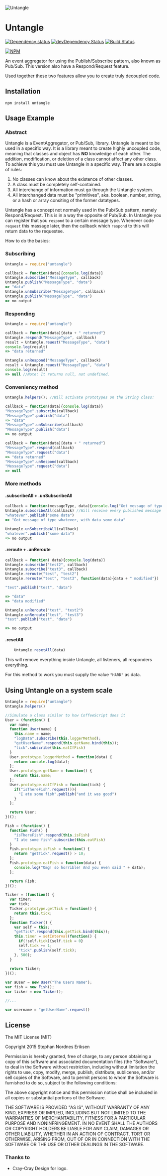 ![Untangle](/Untangle.png?raw=true)

# Untangle

[![Dependency status](https://img.shields.io/david/stephan-nordnes-eriksen/untangle.svg?style=flat)](https://david-dm.org/stephan-nordnes-eriksen/untangle)
[![devDependency Status](https://img.shields.io/david/dev/stephan-nordnes-eriksen/untangle.svg?style=flat)](https://david-dm.org/stephan-nordnes-eriksen/untangle#info=devDependencies)
[![Build Status](https://img.shields.io/travis/stephan-nordnes-eriksen/untangle.svg?style=flat&branch=master)](https://travis-ci.org/stephan-nordnes-eriksen/untangle)

[![NPM](https://nodei.co/npm/untangle.svg?style=flat)](https://npmjs.org/package/untangle)

An event aggregator for using the Publish/Subscribe pattern, also known as Pub/Sub. This version also have a Respond/Request feature.

Used together these two features allow you to create truly decoupled code. 

## Installation

    npm install untangle

## Usage Example

### Abstract
Untangle is a EventAggregator, or Pub/Sub, library. Untangle is meant to be used in a specific way. It is a library meant to create highly uncoupled code, meaning that classes and object has **NO** knowledge of each other. The addition, modification, or deletion of a class cannot affect any other class. To achieve this you must use Untangle in a specific way. There are a couple of rules:

1. No classes can know about the existence of other classes.
2. A class must be completely self-contained.
3. All interchange of information must go through the Untangle system.
4. All interchanged data must be "primitives", aka. boolean, number, string, or a hash or array consiting of the former datatypes.

Untangle has a concept not normally used in the Pub/Sub pattern, namely Respond/Request. This is in a way the opposite of Pub/Sub. In Untangle you can register that you `respond` to a certain message type. Whenever code `request` this massage later, then the callback which `respond` to this will return data to the requestee.

How to do the basics:

### Subscribing

```javascript
Untangle = require("untangle")

callback = function(data){console.log(data)}
Untangle.subscribe("MessageType", callback)
Untangle.publish("MessageType", "data")
=> "data"
Untangle.unSubscribe("MessageType", callback)
Untangle.publish("MessageType", "data")
=> no output
```

### Responding

```javascript
Untangle = require("untangle")

callback = function(data){data + " returned"}
Untangle.respond("MessageType", callback)
result = Untangle.reuest("MessageType", "data")
console.log(result)
=> "data returned"

Untangle.unRespond("MessageType", callback)
result = Untangle.reuest("MessageType", "data")
console.log(result)
=> null //Note: It returns null, not undefined.
```


### Conveniency method

```javascript
Untangle.helpers(); //Will activate prototypes on the String class:

callback = function(data){console.log(data)}
"MessageType".subscribe(callback)
"MessageType".publish("data")
=> "data"
"MessageType".unSubscribe(callback)
"MessageType".publish("data")
=> no output

callback = function(data){data + " returned"}
"MessageType".respond(callback)
"MessageType".request("data")
=> "data returned"
"MessageType".unRespond(callback)
"MessageType".request("data")
=> null
```

### More methods

#### .subscribeAll + .unSubscribeAll 
```javascript
callback = function(messageType, data){console.log("Got message of type " + messageType + ", with data " + data)}
Untangle.subscribeAll(callback) //Will receive every published message created. Great for logging all activity in the system.
"whatever".publish("some data")
=> "Got message of type whatever, with data some data"

Untangle.unSubscribeAll(callback) 
"whatever".publish("some data")
=> no output
```

#### .reroute + .unReroute
```javascript
callback = function( data){console.log(data)}
Untangle.subscribe("test2", callback)
Untangle.subscribe("test3", callback)
Untangle.reroute("test", "test2")
Untangle.reroute("test", "test3", function(data){data + " modified"})

"test".publish("test", "data")

=> "data"
=> "data modified"

Untangle.unReroute("test", "test2")
Untangle.unReroute("test", "test3")
"test".publish("test", "data")

=> no output
```

#### .resetAll
```javascript
	Untangle.resetAll(data)
```
This will remove everything inside Untangle, all listeners, all responders everything.

For this method to work you must supply the value `"HARD"` as data.

## Using Untangle on a system scale

```javascript
Untangle = require("untangle")
Untangle.helpers()

//Simulate a class similar to how CoffeeScript does it
User = (function() {
  var name;
  function User(name) {
    this.name = name;
    "logData".subscribe(this.loggerMethod);
    "getUserName".respond(this.getName.bind(this));
    "tick".subscribe(this.eatIfFish)
  }
  User.prototype.loggerMethod = function(data) {
    return console.log(data);
  };
  User.prototype.getName = function() {
    return this.name;
  };
  User.prototype.eatIfFish = function(tick) {
    if("isThereFish".request()){
      "I ate some fish".publish("and it was good")
    }
  };

  return User;
})();

Fish = (function() {
  function Fish() {
    "isThereFish".respond(this.isFish)
    "I ate some fish".subscribe(this.eatFish)
  }
  Fish.prototype.isFish = function() {
    return "getTick".request() > 10;
  };
  Fish.prototype.eatFish = function(data) {
    console.log("Omg! so horrible! And you even said " + data);
  };

  return Fish;
})();

Ticker = (function() {
  var timer;
  var tick;
  Ticker.prototype.getTick = function() {
    return this.tick;
  };
  function Ticker() {
    var self = this;
    "getTick".respond(this.getTick.bind(this));
    this.timer = setInterval(function() {
      if(!self.tick){self.tick = 0}
      self.tick += 1;
      "tick".publish(self.tick);
    }, 500);
  }
  
  return Ticker;
})();

var aUser = new User("The Users Name");
var fish = new Fish();
var ticker = new Ticker();

//...

var username = "getUserName".request()

```


## License

The MIT License (MIT)

Copyright 2015 Stephan Nordnes Eriksen

Permission is hereby granted, free of charge, to any person obtaining a copy
of this software and associated documentation files (the "Software"), to deal
in the Software without restriction, including without limitation the rights
to use, copy, modify, merge, publish, distribute, sublicense, and/or sell
copies of the Software, and to permit persons to whom the Software is
furnished to do so, subject to the following conditions:

The above copyright notice and this permission notice shall be included in
all copies or substantial portions of the Software.

THE SOFTWARE IS PROVIDED "AS IS", WITHOUT WARRANTY OF ANY KIND, EXPRESS OR
IMPLIED, INCLUDING BUT NOT LIMITED TO THE WARRANTIES OF MERCHANTABILITY,
FITNESS FOR A PARTICULAR PURPOSE AND NONINFRINGEMENT. IN NO EVENT SHALL THE
AUTHORS OR COPYRIGHT HOLDERS BE LIABLE FOR ANY CLAIM, DAMAGES OR OTHER
LIABILITY, WHETHER IN AN ACTION OF CONTRACT, TORT OR OTHERWISE, ARISING FROM,
OUT OF OR IN CONNECTION WITH THE SOFTWARE OR THE USE OR OTHER DEALINGS IN
THE SOFTWARE.


### Thanks to
 - Cray-Cray Design for logo.